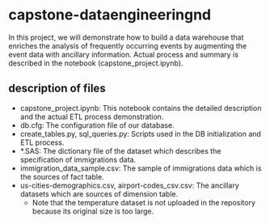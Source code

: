 # capstone-dataengineeringnd

In this project, we will demonstrate how to build a data warehouse that enriches the analysis of frequently occurring events by augmenting the event data with ancillary information. Actual process and summary is described in the notebook (capstone_project.ipynb).

## description of files
- capstone_project.ipynb: This notebook contains the detailed description and the actual ETL process demonstration.
- db.cfg: The configuration file of our database.
- create_tables.py, sql_queries.py: Scripts used in the DB initialization and ETL process.
- \*.SAS: The dictionary file of the dataset which describes the specification of immigrations data.
- immigration_data_sample.csv: The sample of immigrations data which is the sources of fact table.
- us-cities-demographics.csv, airport-codes_csv.csv: The ancillary datasets which are sources of dimension table.
  - Note that the temperature dataset is not uploaded in the repository because its original size is too large.

